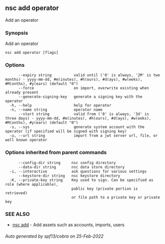 ## nsc add operator

Add an operator

### Synopsis

Add an operator

```
nsc add operator [flags]
```

### Options

```
      --expiry string          valid until ('0' is always, '2M' is two months) - yyyy-mm-dd, #m(inutes), #h(ours), #d(ays), #w(eeks), #M(onths), #y(ears) (default "0")
      --force                  on import, overwrite existing when already present
      --generate-signing-key   generate a signing key with the operator
  -h, --help                   help for operator
  -n, --name string            operator name
      --start string           valid from ('0' is always, '3d' is three days) - yyyy-mm-dd, #m(inutes), #h(ours), #d(ays), #w(eeks), #M(onths), #y(ears) (default "0")
  -s, --sys                    generate system account with the operator (if specified will be signed with signing key)
  -u, --url string             import from a jwt server url, file, or well known operator
```

### Options inherited from parent commands

```
      --config-dir string     nsc config directory
      --data-dir string       nsc data store directory
  -i, --interactive           ask questions for various settings
      --keystore-dir string   nsc keystore directory
  -K, --private-key string    Key used to sign. Can be specified as role (where applicable),
                              public key (private portion is retrieved)
                              or file path to a private key or private key 
```

### SEE ALSO

* [nsc add](nsc_add.md)	 - Add assets such as accounts, imports, users

###### Auto generated by spf13/cobra on 25-Feb-2022
